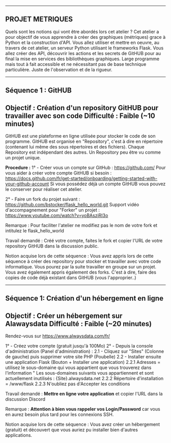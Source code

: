 ------------------------------------------------------------------------------------------------------
PROJET METRIQUES
------------------------------------------------------------------------------------------------------
Quels sont les notions qui vont être abordés lors cet atelier ?
Cet atelier a pour objectif de vous apprendre à créer des graphiques (métriques) grace à Python et la construction d'API.
Vous allez utiliser et mettre en oeuvre, au travers de cet atelier, un serveur Python utilisant le frameworks Flask. 
Vous allez créer des API, découvrir les actions et les secrets de GitHUB pour au final la mise en services des bibliothèques graphiques.
Large programme mais tout à fait accessible et ne nécessitant pas de base technique particulière. Juste de l'observation et de la rigueur.

-------------------------------------------------------------------------------------------------------
Séquence 1 : GitHUB
-------------------------------------------------------------------------------------------------------
Objectif : Création d'un repository GitHUB pour travailler avec son code
Difficulté : Faible (~10 minutes)
-------------------------------------------------------------------------------------------------------
GitHUB est une plateforme en ligne utilisée pour stocker le code de son programme.
GitHUB est organisé en "Repository", c'est à dire en répertoire (contenant lui même des sous répertoires et des fichiers).
Chaque Repository est indépendant des autres. Un Repository peu être vu comme un projet unique.

**Procedure :**
1° - Créer vous un compte sur GitHub : https://github.com/
Pour vous aider à créer votre compte GitHUB si besoin : https://docs.github.com/fr/get-started/onboarding/getting-started-with-your-github-account
Si vous possédez déjà un compte GitHUB vous pouvez le conserver pour réaliser cet atelier.

2° - Faire un fork du projet suivant : https://github.com/bstocker/flask_hello_world.git
Support vidéo d'accompagnement pour "Forker" un projet : https://www.youtube.com/watch?v=yoBAszjRI3o

Remarque : Pour faciliter l'atelier ne modifiez pas le nom de votre fork et intitulez le flask_hello_world

Travail demandé :
Créé votre compte, faites le fork et copier l'URL de votre repository GitHUB dans la discussion public.

Notion acquise lors de cette séquence :
Vous avez appris lors de cette séquence à créer des repository pour stocker et travailler avec votre code informatique. Vous pourez par la suite travailler en groupe sur un projet. Vous avez également appris également des forks. C'est à dire, faire des copies de code déjà existant dans GitHUB (vous l'approprier..)




---------------------------------------------------
Séquence 1: Création d'un hébergement en ligne
---------------------------------------------------
Objectif : Créer un hébergement sur Alawaysdata
Difficulté : Faible (~20 minutes)
---------------------------------------------------

Rendez-vous sur https://www.alwaysdata.com/fr/

1° - Créez votre compte (gratuit jusqu'à 100Mo)
2° - Depuis la console d'administration (Panel d'administration) :
	2.1 - Cliquez sur "Sites" (Colonne de gauche) puis supprimer votre site PHP (Poubelle)
	2.2 - Installer ensuite une application Flask (Bouton + Installer une application)
		2.2.1 Adresses = utilisez le sous-domaine qui vous appartient que vous trouverez dans l'information " Les sous-domaines suivants vous appartiennent et sont actuellement inutilisés : {Site}.alwaysdata.net
		2.2.2 Répertoire d'installation = /www/flask
		2.2.3 N'oubliez pas d'Accepter les conditions
		
Travail demandé : **Mettre en ligne votre application** et copier l'URL dans la discussion Discord

Remarque : **Attention à bien vous rappeler vos Login/Password** car vous en aurez besoin plus tard pour les connexions SSH.

Notion acquise lors de cette séquence :
Vous avez créer un hébergement (gratuit) et découvert que vous auriez pu installer bien d'autres applications. 






